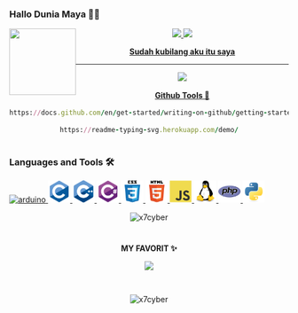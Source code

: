 ### Hallo Dunia Maya 👋🏻
<img src="https://github.com/x7cyber/x7cyber/blob/main/my-profile.png" width="120" height="120" align="left">
<center>
<p align="">
  <a href="https://github.com/x7cyber"><img src="https://img.shields.io/badge/GitHub-454545?style=for-the-badge&logo=github&logoColor=white" /> 
  <a href="https://youtube.com/@cyberm_"><img src="https://img.shields.io/badge/YouTube-FF0000?style=for-the-badge&logo=youtube&logoColor=white" />
</p>

**Sudah kubilang aku itu saya**
___
<p align="center">
  <img src="https://readme-typing-svg.herokuapp.com?font=Koulen&size=25&duration=10&color=light&center=true&vCenter=true&multiline=true&width=600&lines=Welcome+to+my+github" />
</p>

**Github Tools 🔭**
```ruby
https://docs.github.com/en/get-started/writing-on-github/getting-started-with-writing-and-formatting-on-github/basic-writing-and-formatting-syntax
```

```ruby
https://readme-typing-svg.herokuapp.com/demo/
```
#
<h3 align="left">Languages and Tools 🛠️</h3>
<p align="left"> <a href="https://www.arduino.cc/" target="_blank" rel="noreferrer"> <img src="https://cdn.worldvectorlogo.com/logos/arduino-1.svg" alt="arduino" width="40" height="40"/> </a> <a href="https://www.cprogramming.com/" target="_blank" rel="noreferrer"> <img src="https://raw.githubusercontent.com/devicons/devicon/master/icons/c/c-original.svg" alt="c" width="40" height="40"/> </a> <a href="https://www.w3schools.com/cpp/" target="_blank" rel="noreferrer"> <img src="https://raw.githubusercontent.com/devicons/devicon/master/icons/cplusplus/cplusplus-original.svg" alt="cplusplus" width="40" height="40"/> </a> <a href="https://www.w3schools.com/cs/" target="_blank" rel="noreferrer"> <img src="https://raw.githubusercontent.com/devicons/devicon/master/icons/csharp/csharp-original.svg" alt="csharp" width="40" height="40"/> </a> <a href="https://www.w3schools.com/css/" target="_blank" rel="noreferrer"> <img src="https://raw.githubusercontent.com/devicons/devicon/master/icons/css3/css3-original-wordmark.svg" alt="css3" width="40" height="40"/> </a> <a href="https://www.w3.org/html/" target="_blank" rel="noreferrer"> <img src="https://raw.githubusercontent.com/devicons/devicon/master/icons/html5/html5-original-wordmark.svg" alt="html5" width="40" height="40"/> </a> <a href="https://developer.mozilla.org/en-US/docs/Web/JavaScript" target="_blank" rel="noreferrer"> <img src="https://raw.githubusercontent.com/devicons/devicon/master/icons/javascript/javascript-original.svg" alt="javascript" width="40" height="40"/> </a> <a href="https://www.linux.org/" target="_blank" rel="noreferrer"> <img src="https://raw.githubusercontent.com/devicons/devicon/master/icons/linux/linux-original.svg" alt="linux" width="40" height="40"/> </a> <a href="https://www.php.net" target="_blank" rel="noreferrer"> <img src="https://raw.githubusercontent.com/devicons/devicon/master/icons/php/php-original.svg" alt="php" width="40" height="40"/> </a> <a href="https://www.python.org" target="_blank" rel="noreferrer"> <img src="https://raw.githubusercontent.com/devicons/devicon/master/icons/python/python-original.svg" alt="python" width="40" height="40"/> </a> </p>

<p><img align="center" src="https://github-readme-stats.vercel.app/api/top-langs?username=x7cyber&show_icons=true&theme=dark&locale=en&layout=compact" alt="x7cyber" /></p>

#
**MY FAVORIT ✨**
<p>
  
</p>
<div align="center">
</div>
<p align="center">
  <a href="https://skillicons.dev">
    <img src="https://skillicons.dev/icons?i=python,c,bash,php" />
  </a>
</p>

#

<p><img align="center" src="https://github-readme-streak-stats.herokuapp.com/?user=x7cyber&theme=dark" alt="x7cyber" /></p>
